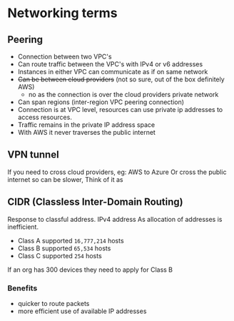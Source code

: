 # Networking terms

## Peering

- Connection between two VPC's
- Can route traffic between the VPC's with IPv4 or v6 addresses
- Instances in either VPC can communicate as if on same network
- ~~Can be between cloud providers~~ (not so sure, out of the box definitely AWS)
  - no as the connection is over the cloud providers private network
- Can span regions (inter-region VPC peering connection)
- Connection is at VPC level, resources can use private ip addresses to access resources.
- Traffic remains in the private IP address space
- With AWS it never traverses the public internet

## VPN tunnel

If you need to cross cloud providers, eg: AWS to Azure
Or cross the public internet so can be slower,
Think of it as

## CIDR (Classless Inter-Domain Routing)

Response to classful address. IPv4 address
As allocation of addresses is inefficient.

- Class A supported `16,777,214` hosts
- Class B supported `65,534` hosts
- Class C supported `254` hosts

If an org has 300 devices they need to apply for Class B

### Benefits

- quicker to route packets
- more efficient use of available IP addresses
